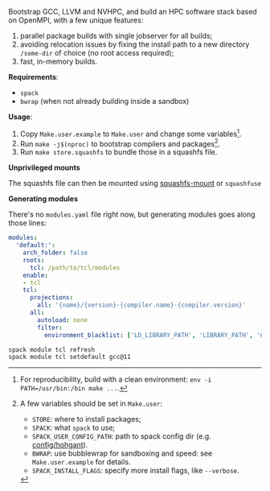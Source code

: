 Bootstrap GCC, LLVM and NVHPC, and build an HPC software stack based on
OpenMPI, with a few unique features:

1. parallel package builds with single jobserver for all builds;
2. avoiding relocation issues by fixing the install path to a new directory `/some-dir` of choice (no root access required);
3. fast, in-memory builds.

**Requirements**:

- `spack`
- `bwrap` (when not already building inside a sandbox)

**Usage**:

1. Copy `Make.user.example` to `Make.user` and change some variables[^1].
2. Run `make -j$(nproc)` to bootstrap compilers and packages[^2].
3. Run `make store.squashfs` to bundle those in a squashfs file.

[^1]: For reproducibility, build with a clean environment: `env -i PATH=/usr/bin:/bin make ...`.

[^2]: A few variables should be set in `Make.user`:
    - `STORE`: where to install packages;
    - `SPACK`: what `spack` to use;
    - `SPACK_USER_CONFIG_PATH`: path to spack config dir (e.g. [config/hohgant](config/hohgant)).
    - `BWRAP`: use bubblewrap for sandboxing and speed: see `Make.user.example` for details.
    - `SPACK_INSTALL_FLAGS`: specify more install flags, like `--verbose`.

**Unprivileged mounts**

The squashfs file can then be mounted using [squashfs-mount](https://github.com/eth-cscs/squashfs-mount) or `squashfuse`

**Generating modules**

There's no `modules.yaml` file right now, but generating modules goes along those lines:

```yaml
modules:
  'default:':
    arch_folder: false
    roots:
      tcl: /path/to/tcl/modules
    enable:
    - tcl
    tcl:
      projections:
        all: '{name}/{version}-{compiler.name}-{compiler.version}'
      all:
        autoload: none
        filter:
          environment_blacklist: ['LD_LIBRARY_PATH', 'LIBRARY_PATH', 'CPATH']
```

```console
spack module tcl refresh
spack module tcl setdefault gcc@11
```

